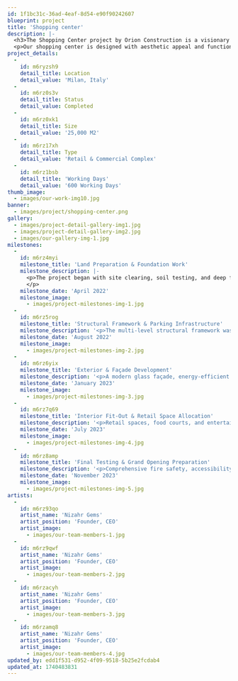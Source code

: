 ```yaml
---
id: 1f1bc31c-36ad-4eaf-8d54-e90f90242607
blueprint: project
title: 'Shopping center'
description: |-
  <h3>The Shopping Center project by Orion Construction is a visionary commercial development designed to create an exceptional retail, entertainment, and leisure experience. This project integrates modern architecture, energy-efficient design, and customer-centric amenities to establish a landmark retail hub that enhances urban commerce and lifestyle. By bringing together a diverse mix of retail brands, dining options, entertainment zones, and social spaces, we are redefining the way people shop, socialize, and experience leisure.</h3>
  <p>Our shopping center is designed with aesthetic appeal and functionality in mind. Featuring spacious walkways, high ceilings, natural lighting, and striking facades, the architecture creates an inviting and dynamic atmosphere. The layout prioritizes easy navigation, allowing visitors to move seamlessly between retail stores, food courts, entertainment zones, and relaxation areas. The combination of innovative design, premium materials, and high-quality finishes enhances both the visual appeal and durability of the structure. Designed to support a diverse range of businesses, our shopping center provides premium retail spaces for international brands, local businesses, specialty stores, and boutique outlets. The carefully curated mix of tenants ensures that visitors have access to a wide selection of products and services, from fashion and electronics to home decor and lifestyle essentials. This project plays a key role in boosting the local economy by providing a thriving platform for businesses to grow and succeed.</p>
project_details:
  -
    id: m6ryzsh9
    detail_title: Location
    detail_value: 'Milan, Italy'
  -
    id: m6rz0s3v
    detail_title: Status
    detail_value: Completed
  -
    id: m6rz0xk1
    detail_title: Size
    detail_value: '25,000 M2'
  -
    id: m6rz17xh
    detail_title: Type
    detail_value: 'Retail & Commercial Complex'
  -
    id: m6rz1bsb
    detail_title: 'Working Days'
    detail_value: '600 Working Days'
thumb_image:
  - images/our-work-img10.jpg
banner:
  - images/project/shopping-center.png
gallery:
  - images/project-detail-gallery-img1.jpg
  - images/project-detail-gallery-img2.jpg
  - images/our-gallery-img-1.jpg
milestones:
  -
    id: m6rz4myi
    milestone_title: 'Land Preparation & Foundation Work'
    milestone_description: |-
      <p>The project began with site clearing, soil testing, and deep foundation work, ensuring a strong structural base to support the expansive shopping center.
      </p>
    milestone_date: 'April 2022'
    milestone_image:
      - images/project-milestones-img-1.jpg
  -
    id: m6rz5rog
    milestone_title: 'Structural Framework & Parking Infrastructure'
    milestone_description: '<p>The multi-level structural framework was erected using reinforced steel and concrete, while a spacious underground and multi-story parking system was developed for visitor convenience.</p>'
    milestone_date: 'August 2022'
    milestone_image:
      - images/project-milestones-img-2.jpg
  -
    id: m6rz6yix
    milestone_title: 'Exterior & Façade Development'
    milestone_description: '<p>A modern glass façade, energy-efficient lighting, and sustainable exterior elements were integrated to create an attractive and environmentally responsible commercial space.</p>'
    milestone_date: 'January 2023'
    milestone_image:
      - images/project-milestones-img-3.jpg
  -
    id: m6rz7q69
    milestone_title: 'Interior Fit-Out & Retail Space Allocation'
    milestone_description: '<p>Retail spaces, food courts, and entertainment zones were customized and equipped with advanced climate control, security systems, and aesthetically appealing interiors.</p>'
    milestone_date: 'July 2023'
    milestone_image:
      - images/project-milestones-img-4.jpg
  -
    id: m6rz8amp
    milestone_title: 'Final Testing & Grand Opening Preparation'
    milestone_description: '<p>Comprehensive fire safety, accessibility, and customer experience testing were conducted, followed by tenant move-ins and a successful grand opening event.</p>'
    milestone_date: 'November 2023'
    milestone_image:
      - images/project-milestones-img-5.jpg
artists:
  -
    id: m6rz93qo
    artist_name: 'Nizahr Gems'
    artist_position: 'Founder, CEO'
    artist_image:
      - images/our-team-members-1.jpg
  -
    id: m6rz9qwf
    artist_name: 'Nizahr Gems'
    artist_position: 'Founder, CEO'
    artist_image:
      - images/our-team-members-2.jpg
  -
    id: m6rzacyh
    artist_name: 'Nizahr Gems'
    artist_position: 'Founder, CEO'
    artist_image:
      - images/our-team-members-3.jpg
  -
    id: m6rzamq8
    artist_name: 'Nizahr Gems'
    artist_position: 'Founder, CEO'
    artist_image:
      - images/our-team-members-4.jpg
updated_by: edd1f531-d952-4f09-9518-5b25e2fcdab4
updated_at: 1740483831
---
```


